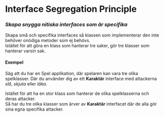 ﻿# Interface Segregation Principle

### *Skapa snygga nitiska interfaces som är specifika*

Skapa små och specifika interfaces så klassen som implementerar den inte behöver onödiga metoder som ej behövs.  
Istället för att göra en klass som hanterar tre saker, gör tre klasser som hanterar varsin sak.

#### Exempel
Säg att du har en Spel applikation, där spelaren kan vara tre olika spelklasser. Där du använder dig av ett **Karaktär** interface med attackerna *slå*, *skjuta* eller *läka*.  
  
Istället för att ha en stor klass som hanterar de olika spelklasserna och deras attacker.  
Så har du tre olika klasser som ärver av **Karaktär** interfacet där de alla gör sina egna specifika attacker.